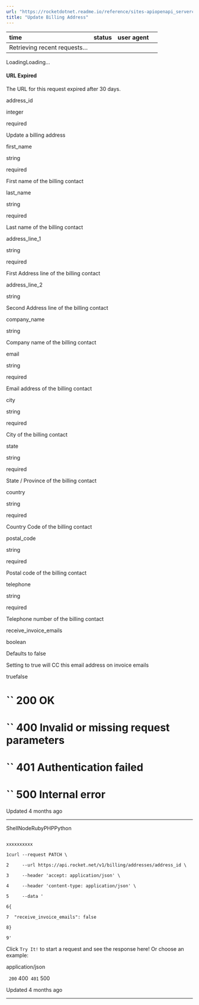 ```yaml
---
url: "https://rocketdotnet.readme.io/reference/sites-apiopenapi_servercontrollersbilling_controllerpatch_billing_addresses_address_id"
title: "Update Billing Address"
---
```


| time | status | user agent |  |
| :-- | :-- | :-- | :-- |
| Retrieving recent requests… |

LoadingLoading…

#### URL Expired

The URL for this request expired after 30 days.

address\_id

integer

required

Update a billing address

first\_name

string

required

First name of the billing contact

last\_name

string

required

Last name of the billing contact

address\_line\_1

string

required

First Address line of the billing contact

address\_line\_2

string

Second Address line of the billing contact

company\_name

string

Company name of the billing contact

email

string

required

Email address of the billing contact

city

string

required

City of the billing contact

state

string

required

State / Province of the billing contact

country

string

required

Country Code of the billing contact

postal\_code

string

required

Postal code of the billing contact

telephone

string

required

Telephone number of the billing contact

receive\_invoice\_emails

boolean

Defaults to false

Setting to true will CC this email address on invoice emails

truefalse

# `` 200      OK

# `` 400      Invalid or missing request parameters

# `` 401      Authentication failed

# `` 500      Internal error

Updated 4 months ago

* * *

ShellNodeRubyPHPPython

```

xxxxxxxxxx

1curl --request PATCH \

2     --url https://api.rocket.net/v1/billing/addresses/address_id \

3     --header 'accept: application/json' \

4     --header 'content-type: application/json' \

5     --data '

6{

7  "receive_invoice_emails": false

8}

9'

```

Click `Try It!` to start a request and see the response here! Or choose an example:

application/json

`` 200`` 400`` 401`` 500

Updated 4 months ago

* * *